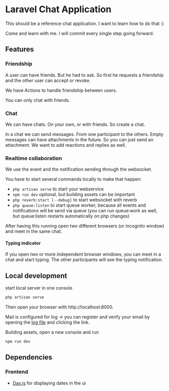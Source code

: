 # Laravel Chat Application

This should be a reference chat application. I want to learn how to do that :)

Come and learn with me. I will commit every single step going forward.

## Features

### Friendship

A user can have friends. But he had to ask. So first he requests a friendship and the other user can accept or revoke.

We have Actions to handle friendship between users.

You can only chat with friends.

### Chat

We can have chats. On your own, or with friends. So create a chat.

In a chat we can send messages. From one participant to the others. Empty messages can have attachments in the future.
So you can just send an attachment. We want to add reactions and replies as well.

### Realtime collaboration

We use the event and the notification sending through the websocket.

You have to start several commands locally to make that happen:

- `php artisan serve` to start your webservice
- `npm run dev` optional, but building assets can be important
- `php reverb:start [--debug]` to start websocket with reverb
- `php queue:listen` to start queue worker, because all events and notifications will be send via queue (you can run
  queue:work as well, but queue:listen restarts automatically on php changes)

After having this running open two different browsers (or incognito window) and meet in the same chat.

#### Typing indicator

If you open two or more independent browser windows, you can meet in a chat and start typing. The other participants
will see the typing notification.

## Local development

start local server in one console

```bash
php artisan serve
```

Then open your browser with http://localhost:8000.

Mail is configured for log -> you can register and verify your email by opening
the [log file](./storage/logs/laravel.log) and clicking the link.

Building assets, open a new console and run

```bash
npm run dev
```

## Dependencies

### Frontend

- [Day.js](https://day.js.org/docs/en/installation/installation) for displaying dates in the ui
